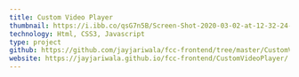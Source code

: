 ```yaml
---
title: Custom Video Player
thumbnail: https://i.ibb.co/qsG7n5B/Screen-Shot-2020-03-02-at-12-32-24-PM.png
technology: Html, CSS3, Javascript
type: project
github: https://github.com/jayjariwala/fcc-frontend/tree/master/CustomVideoPlayer
website: https://jayjariwala.github.io/fcc-frontend/CustomVideoPlayer/
---
```

